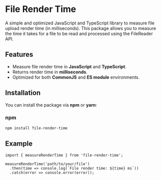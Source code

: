 # File Render Time

A simple and optimized JavaScript and TypeScript library to measure file upload render time (in milliseconds). This package allows you to measure the time it takes for a file to be read and processed using the FileReader API.

## Features

- Measure file render time in **JavaScript** and **TypeScript**.
- Returns render time in **milliseconds**.
- Optimized for both **CommonJS** and **ES module** environments.

## Installation

You can install the package via **npm** or **yarn**:

### npm

```bash
npm install file-render-time
```

## Example

```
import { measureRenderTime } from 'file-render-time';
```

```
measureRenderTime('path/to/your/file')
  .then(time => console.log(`File render time: ${time} ms`))
  .catch(error => console.error(error));

```
